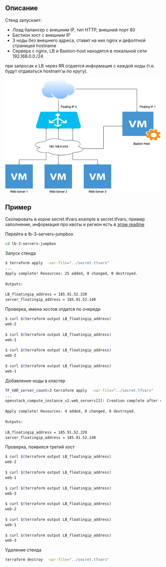 ## Описание

Стенд запускает:
* Лоад балансер c внешним IP, тип HTTP, внешний порт 80
* Бастион хост с внешним IP
* 3 ноды  без внешнего адреса, ставит на них nginx и дефолтной страницей hostname
* Сервера с nginx, LB и Bastion-host находятся в локальной сети 192.168.0.0./24

при запросак к LB через RR отдается информация с каждой ноды (т.е. будут отдаваться hostnam'ы по кругу).

![Общая схема](LB-3-nodes-jumpbox.png)

## Пример

Скопировать в корне secret.tfvars.example в secret.tfvars, пример заполнение, информация про квоты и регион есть в [этом readme](../README.md)

Перейти в lb-3-servers-jumpbox
```bash
cd lb-3-servers-jumpbox
```

Запуск стенда
```bash
$ terraform apply  -var-file="../secret.tfvars"
...
Apply complete! Resources: 25 added, 0 changed, 0 destroyed.

Outputs:

LB_floatingip_address = 185.91.52.220
server_floatingip_address = 185.91.52.140

```

Проверка, имена хостов отдатся по очереди
```bash
$ curl $(terraform output LB_floatingip_address)
web-2

$ curl $(terraform output LB_floatingip_address)
web-1

$ curl $(terraform output LB_floatingip_address)
web-2

$ curl $(terraform output LB_floatingip_address)
web-1
```

Добавление ноды в кластер
```bash
TF_VAR_server_count=3 terraform apply  -var-file="../secret.tfvars"
...
openstack_compute_instance_v2.web_servers[2]: Creation complete after 44s [id=d07dbbb7-2074-4d14-b71a-0380dbe035c1]

Apply complete! Resources: 4 added, 0 changed, 0 destroyed.

Outputs:

LB_floatingip_address = 185.91.52.220
server_floatingip_address = 185.91.52.140
```

Проверка, появился третий хост
```bash
$ curl $(terraform output LB_floatingip_address)
web-2

$ curl $(terraform output LB_floatingip_address)
web-1

$ curl $(terraform output LB_floatingip_address)
web-3

$ curl $(terraform output LB_floatingip_address)
web-2

$ curl $(terraform output LB_floatingip_address)
web-1

$ curl $(terraform output LB_floatingip_address)
web-3
```

Удаление стенда
```bash
terraform destroy  -var-file="../secret.tfvars"
```
